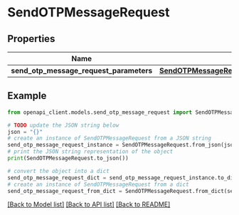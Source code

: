 # SendOTPMessageRequest


## Properties

Name | Type | Description | Notes
------------ | ------------- | ------------- | -------------
**send_otp_message_request_parameters** | [**SendOTPMessageRequestSendOTPMessageRequestParameters**](SendOTPMessageRequestSendOTPMessageRequestParameters.md) |  | 

## Example

```python
from openapi_client.models.send_otp_message_request import SendOTPMessageRequest

# TODO update the JSON string below
json = "{}"
# create an instance of SendOTPMessageRequest from a JSON string
send_otp_message_request_instance = SendOTPMessageRequest.from_json(json)
# print the JSON string representation of the object
print(SendOTPMessageRequest.to_json())

# convert the object into a dict
send_otp_message_request_dict = send_otp_message_request_instance.to_dict()
# create an instance of SendOTPMessageRequest from a dict
send_otp_message_request_from_dict = SendOTPMessageRequest.from_dict(send_otp_message_request_dict)
```
[[Back to Model list]](../README.md#documentation-for-models) [[Back to API list]](../README.md#documentation-for-api-endpoints) [[Back to README]](../README.md)


